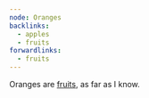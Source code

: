 ```yaml
---
node: Oranges
backlinks:
  - apples
  - fruits
forwardlinks:
  - fruits
---
```


Oranges are [fruits](fruits), as far as I know.
